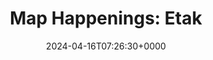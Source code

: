 ---
title: 'Map Happenings: Etak'
slug: 20240416T072630
date: 2024-04-16T07:26:30+0000
params:
  url: https://maphappenings.com/2024/04/11/story-of-etak/
tags:
- innovation
---